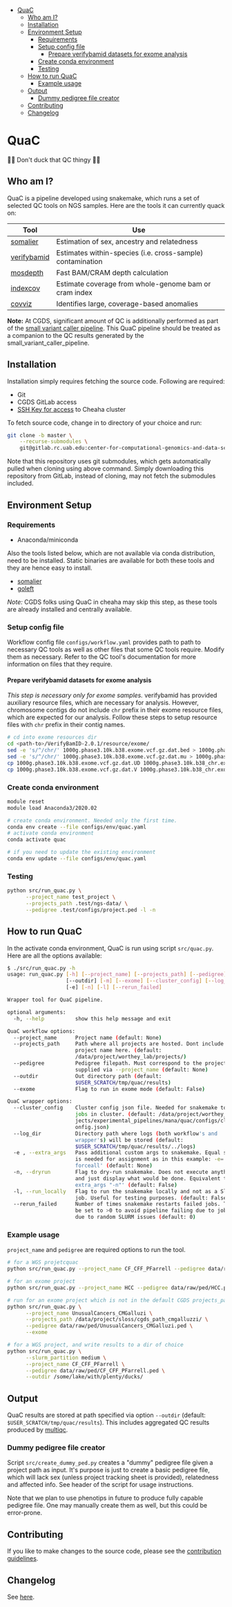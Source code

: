 - [QuaC](#quac)
  - [Who am I?](#who-am-i)
  - [Installation](#installation)
  - [Environment Setup](#environment-setup)
    - [Requirements](#requirements)
    - [Setup config file](#setup-config-file)
      - [Prepare verifybamid datasets for exome analysis](#prepare-verifybamid-datasets-for-exome-analysis)
    - [Create conda environment](#create-conda-environment)
    - [Testing](#testing)
  - [How to run QuaC](#how-to-run-quac)
    - [Example usage](#example-usage)
  - [Output](#output)
    - [Dummy pedigree file creator](#dummy-pedigree-file-creator)
  - [Contributing](#contributing)
  - [Changelog](#changelog)

# QuaC

🦆🦆 Don't duck that QC thingy 🦆🦆

## Who am I?

QuaC is a pipeline developed using snakemake, which runs a set of selected QC tools on NGS samples. Here are the tools
it can currently quack on:

| Tool                                                              | Use                                                        |
| ----------------------------------------------------------------- | ---------------------------------------------------------- |
| [somalier](https://github.com/brentp/somalier)                    | Estimation of sex, ancestry and relatedness                |
| [verifybamid](https://github.com/Griffan/VerifyBamID)             | Estimates within-species (i.e. cross-sample) contamination |
| [mosdepth](https://github.com/brentp/mosdepth)                    | Fast BAM/CRAM depth calculation                            |
| [indexcov](https://github.com/brentp/goleft/tree/master/indexcov) | Estimate coverage from whole-genome bam or cram index      |
| [covviz](https://github.com/brwnj/covviz)                         | Identifies large, coverage-based anomalies                 |


**Note:** At CGDS, significant amount of QC is additionally performed as part of the [small variant caller
pipeline](https://gitlab.rc.uab.edu/center-for-computational-genomics-and-data-science/small_variant_caller_pipeline/).
This QuaC pipeline should be treated as a companion to the QC results generated by the small_variant_caller_pipeline.


## Installation

Installation simply requires fetching the source code. Following are required:

- Git
- CGDS GitLab access
- [SSH Key for access](https://docs.uabgrid.uab.edu/wiki/Cheaha_GettingStarted#Logging_in_to_Cheaha) to Cheaha cluster

To fetch source code, change in to directory of your choice and run:

```sh
git clone -b master \
    --recurse-submodules \
    git@gitlab.rc.uab.edu:center-for-computational-genomics-and-data-science/sciops/pipelines/quac.git
```

Note that this repository uses git submodules, which gets automatically pulled when cloning using above command. Simply
downloading this repository from GitLab, instead of cloning, may not fetch the submodules included.

## Environment Setup

### Requirements

- Anaconda/miniconda

Also the tools listed below, which are not available via conda distribution, need to be installed. Static binaries are
available for both these tools and they are hence easy to install.

- [somalier](https://github.com/brentp/somalier)
- [goleft](https://github.com/brentp/goleft)

*Note:* CGDS folks using QuaC in cheaha may skip this step, as these tools are already installed and centrally
available.

### Setup config file

Workflow config file `configs/workflow.yaml` provides path to path to necessary QC tools as well as other files that
some QC tools require. Modify them as necessary. Refer to the QC tool's documentation for more information on files that
they require.

#### Prepare verifybamid datasets for exome analysis

*This step is necessary only for exome samples.* verifybamid has provided auxiliary resource files, which are necessary
for analysis. However, chromosome contigs do not include `chr` prefix in their exome resource files, which are expected
for our analysis. Follow these steps to setup resource files with `chr` prefix in their contig names.

```sh
# cd into exome resources dir
cd <path-to>/VerifyBamID-2.0.1/resource/exome/
sed -e 's/^/chr/' 1000g.phase3.10k.b38.exome.vcf.gz.dat.bed > 1000g.phase3.10k.b38_chr.exome.vcf.gz.dat.bed
sed -e 's/^/chr/' 1000g.phase3.10k.b38.exome.vcf.gz.dat.mu > 1000g.phase3.10k.b38_chr.exome.vcf.gz.dat.mu
cp 1000g.phase3.10k.b38.exome.vcf.gz.dat.UD 1000g.phase3.10k.b38_chr.exome.vcf.gz.dat.UD
cp 1000g.phase3.10k.b38.exome.vcf.gz.dat.V 1000g.phase3.10k.b38_chr.exome.vcf.gz.dat.V
```

### Create conda environment

```sh
module reset
module load Anaconda3/2020.02

# create conda environment. Needed only the first time.
conda env create --file configs/env/quac.yaml
# activate conda environment
conda activate quac

# if you need to update the existing environment
conda env update --file configs/env/quac.yaml
```

### Testing

```sh
python src/run_quac.py \
      --project_name test_project \
      --projects_path .test/ngs-data/ \
      --pedigree .test/configs/project.ped -l -n
```

## How to run QuaC

In the activate conda environment, QuaC is run using script `src/quac.py`. Here are all the options available:

```sh
$ ./src/run_quac.py -h
usage: run_quac.py [-h] [--project_name] [--projects_path] [--pedigree]
                   [--outdir] [-m] [--exome] [--cluster_config] [--log_dir]
                   [-e] [-n] [-l] [--rerun_failed]

Wrapper tool for QuaC pipeline.

optional arguments:
  -h, --help          show this help message and exit

QuaC workflow options:
  --project_name      Project name (default: None)
  --projects_path     Path where all projects are hosted. Dont include
                      project name here. (default:
                      /data/project/worthey_lab/projects/)
  --pedigree          Pedigree filepath. Must correspond to the project
                      supplied via --project_name (default: None)
  --outdir            Out directory path (default:
                      $USER_SCRATCH/tmp/quac/results)
  --exome             Flag to run in exome mode (default: False)

QuaC wrapper options:
  --cluster_config    Cluster config json file. Needed for snakemake to run
                      jobs in cluster. (default: /data/project/worthey_lab/pro
                      jects/experimental_pipelines/mana/quac/configs/cluster_c
                      onfig.json)
  --log_dir           Directory path where logs (both workflow's and
                      wrapper's) will be stored (default:
                      $USER_SCRATCH/tmp/quac/results/../logs)
  -e , --extra_args   Pass additional custom args to snakemake. Equal symbol
                      is needed for assignment as in this example: -e='--
                      forceall' (default: None)
  -n, --dryrun        Flag to dry-run snakemake. Does not execute anything,
                      and just display what would be done. Equivalent to '--
                      extra_args "-n"' (default: False)
  -l, --run_locally   Flag to run the snakemake locally and not as a Slurm
                      job. Useful for testing purposes. (default: False)
  --rerun_failed      Number of times snakemake restarts failed jobs. This may
                      be set to >0 to avoid pipeline failing due to job fails
                      due to random SLURM issues (default: 0)
```


### Example usage

`project_name` and `pedigree` are required options to run the tool.

```sh
# for a WGS projetcquac
python src/run_quac.py --project_name CF_CFF_PFarrell --pedigree data/raw/ped/CF_CFF_PFarrell.ped

# for an exome project
python src/run_quac.py --project_name HCC --pedigree data/raw/ped/HCC.ped --exome

# run for an exome project which is not in the default CGDS projects_path
python src/run_quac.py \
      --project_name UnusualCancers_CMGalluzi \
      --projects_path /data/project/sloss/cgds_path_cmgalluzzi/ \
      --pedigree data/raw/ped/UnusualCancers_CMGalluzi.ped \
      --exome

# for a WGS project, and write results to a dir of choice
python src/run_quac.py \
      --slurm_partition medium \
      --project_name CF_CFF_PFarrell \
      --pedigree data/raw/ped/CF_CFF_PFarrell.ped \
      --outdir /some/lake/with/plenty/ducks/
```

## Output

QuaC results are stored at path specified via option `--outdir` (default: `$USER_SCRATCH/tmp/quac/results`). This
includes aggregated QC results produced by [multiqc](https://multiqc.info/).

### Dummy pedigree file creator

Script `src/create_dummy_ped.py` creates a "dummy" pedigree file given a project path as input. It's purpose is just to
create a basic pedigree file, which will lack sex (unless project tracking sheet is provided), relatedness and
affected info. See header of the script for usage instructions.

Note that we plan to use phenotips in future to produce fully capable pedigree file. One may manually create them as
well, but this could be error-prone.

## Contributing

If you like to make changes to the source code, please see the [contribution guidelines](./CONTRIBUTING.md).

## Changelog

See [here](./Changelog.md).
